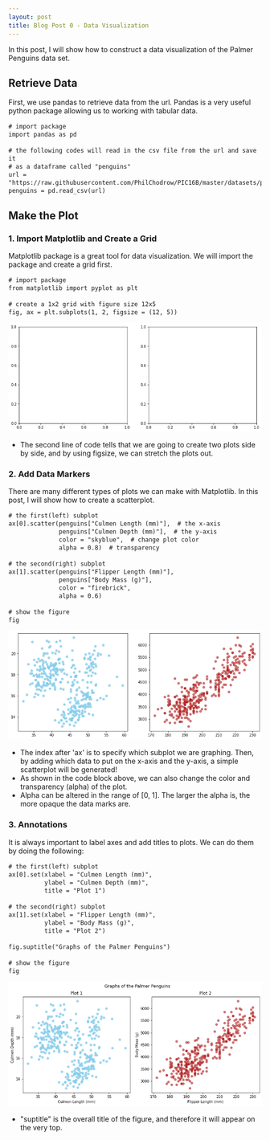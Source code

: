 ```yaml
---
layout: post
title: Blog Post 0 - Data Visualization
---
```


In this post, I will show how to construct a data visualization of the Palmer Penguins data set.

## Retrieve Data
First, we use pandas to retrieve data from the url.
Pandas is a very useful python package allowing us to working with tabular data.
```
# import package
import pandas as pd

# the following codes will read in the csv file from the url and save it 
# as a dataframe called "penguins"
url = "https://raw.githubusercontent.com/PhilChodrow/PIC16B/master/datasets/palmer_penguins.csv"
penguins = pd.read_csv(url)
```

## Make the Plot
### 1. Import Matplotlib and Create a Grid
Matplotlib package is a great tool for data visualization. We will import the package and create a grid first.

```
# import package
from matplotlib import pyplot as plt

# create a 1x2 grid with figure size 12x5
fig, ax = plt.subplots(1, 2, figsize = (12, 5))
```

![post0.1.png](/images/post0.1.png)

- The second line of code tells that we are going to create two plots side by side, and by using figsize, we can stretch the plots out.

### 2. Add Data Markers
There are many different types of plots we can make with Matplotlib. In this post, I will show how to create a scatterplot.

```
# the first(left) subplot
ax[0].scatter(penguins["Culmen Length (mm)"],  # the x-axis
              penguins["Culmen Depth (mm)"],  # the y-axis
              color = "skyblue",  # change plot color
              alpha = 0.8)  # transparency

# the second(right) subplot
ax[1].scatter(penguins["Flipper Length (mm)"], 
              penguins["Body Mass (g)"], 
              color = "firebrick",
              alpha = 0.6)

# show the figure
fig
```

![post0.2.png](/images/post0.2.png)

- The index after 'ax' is to specify which subplot we are graphing. Then, by adding which data to put on the x-axis and the y-axis, a simple scatterplot will be generated!
- As shown in the code block above, we can also change the color and transparency (alpha) of the plot. 
- Alpha can be altered in the range of [0, 1]. The larger the alpha is, the more opaque the data marks are.

### 3. Annotations
It is always important to label axes and add titles to plots. We can do them by doing the following:

```
# the first(left) subplot
ax[0].set(xlabel = "Culmen Length (mm)",
          ylabel = "Culmen Depth (mm)",
          title = "Plot 1")

# the second(right) subplot
ax[1].set(xlabel = "Flipper Length (mm)",
          ylabel = "Body Mass (g)",
          title = "Plot 2")

fig.suptitle("Graphs of the Palmer Penguins")

# show the figure
fig
```

![post0.3.png](/images/post0.3.png)

- "suptitle" is the overall title of the figure, and therefore it will appear on the very top.
